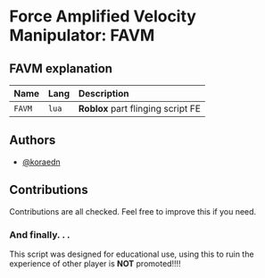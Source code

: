 # Force Amplified Velocity Manipulator: FAVM

## FAVM explanation

| Name | Lang     | Description                |
| :-------- | :------- | :------------------------- |
| `FAVM` | `lua` | **Roblox** part flinging script FE |



## Authors

- [@koraedn](https://www.github.com/koraedn)

## Contributions

Contributions are all checked. Feel free to improve this if you need.

### And finally. . .
This script was designed for educational use, using this to ruin the experience of other player is **NOT** promoted!!!!
